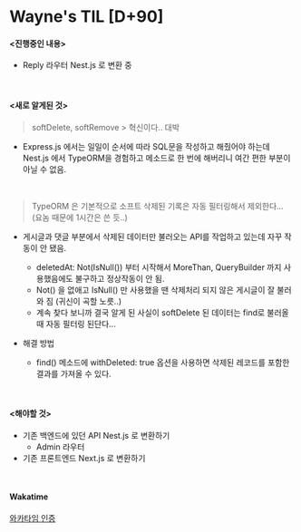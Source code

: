 Wayne's TIL [D+90]
===

#### <진행중인 내용>

- Reply 라우터 Nest.js 로 변환 중

<br>

#### <새로 알게된 것>

> softDelete, softRemove > 혁신이다.. 대박
- Express.js 에서는 일일이 순서에 따라 SQL문을 작성하고 해줬어야 하는데 Nest.js 에서 TypeORM을 경험하고 메소드로 한 번에 해버리니 여간 편한 부분이 아닐 수 없음.

<br>

> TypeORM 은 기본적으로 소프트 삭제된 기록은 자동 필터링해서 제외한다... (요놈 때문에 1시간은 쓴 듯..)
- 게시글과 댓글 부분에서 삭제된 데이터만 불러오는 API를 작업하고 있는데 자꾸 작동이 안 됐음.
  - deletedAt: Not(IsNull()) 부터 시작해서 MoreThan, QueryBuilder 까지 사용했음에도 불구하고 정상작동이 안 됨.
  - Not() 을 없애고 IsNull() 만 사용했을 땐 삭제처리 되지 않은 게시글이 잘 불러와 짐 (귀신이 곡할 노릇..)
  - 계속 찾다 보니까 결국 알게 된 사실이 softDelete 된 데이터는 find로 불러올 때 자동 필터링 된단다...<br>

- 해결 방법
  - find() 메소드에 withDeleted: true 옵션을 사용하면 삭제된 레코드를 포함한 결과를 가져올 수 있다.

<br>

#### <해야할 것>
  
- 기존 백엔드에 있던 API Nest.js 로 변환하기
  - Admin 라우터
- 기존 프론트엔드 Next.js 로 변환하기

<br>

#### Wakatime

[와카타임 인증](https://github.com/RyeinKim/TIL/blob/main/wakatime/Nov/20231127.png)